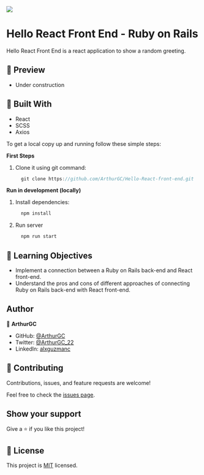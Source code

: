 ![](https://img.shields.io/badge/Microverse-blueviolet)
# Hello React Front End - Ruby on Rails

Hello React Front End is a react application to show a random greeting.
## :hammer: Preview

- Under construction

## :hammer: Built With

- React
- SCSS
- Axios

To get a local copy up and running follow these simple steps:

**First Steps**

1. Clone it using git command:
      ```js
        git clone https://github.com/ArthurGC/Hello-React-front-end.git
      ```

**Run in development (locally)**

1. Install dependencies:
      ```js
        npm install
      ```
2. Run server
      ```js
        npm run start
      ```

## :blue_book: Learning Objectives

- Implement a connection between a Ruby on Rails back-end and React front-end.
- Understand the pros and cons of different approaches of connecting Ruby on Rails back-end with React front-end.

## Author

👤 **ArthurGC**

- GitHub: [@ArthurGC](https://github.com/ArthurGC)
- Twitter: [@ArthurGC_22](https://twitter.com/ArthurGC_22)
- LinkedIn: [alxguzmanc](https://www.linkedin.com/in/alxguzmanc/)

## 🤝 Contributing

Contributions, issues, and feature requests are welcome!

Feel free to check the [issues page](https://github.com/ArthurGC/Hello-React-front-end/issues).

## Show your support

Give a ⭐️ if you like this project!

## 📝 License

This project is [MIT](LICENSE) licensed.

